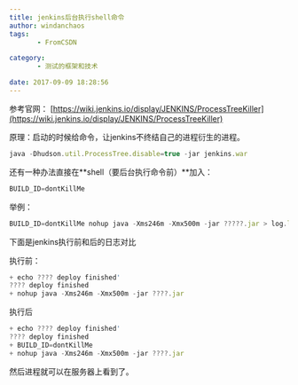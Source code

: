 ```yaml
---
title: jenkins后台执行shell命令
author: windanchaos
tags: 
       - FromCSDN

category: 
       - 测试的框架和技术

date: 2017-09-09 18:28:56
---
```

参考官网：
[https://wiki.jenkins.io/display/JENKINS/ProcessTreeKiller](https://wiki.jenkins.io/display/JENKINS/ProcessTreeKiller)

原理：启动的时候给命令，让jenkins不终结自己的进程衍生的进程。
```js 
java -Dhudson.util.ProcessTree.disable=true -jar jenkins.war
```

还有一种办法直接在**shell（要后台执行命令前）**加入：

```js 
BUILD_ID=dontKillMe
```

举例：

```js 
BUILD_ID=dontKillMe nohup java -Xms246m -Xmx500m -jar ?????.jar > log.log &
```

下面是jenkins执行前和后的日志对比

执行前：
```js 
+ echo ???? deploy finished'
???? deploy finished
+ nohup java -Xms246m -Xmx500m -jar ????.jar
```

执行后

```js 
+ echo ???? deploy finished'
???? deploy finished
+ BUILD_ID=dontKillMe
+ nohup java -Xms246m -Xmx500m -jar ????.jar
```
<!-- more -->

然后进程就可以在服务器上看到了。
